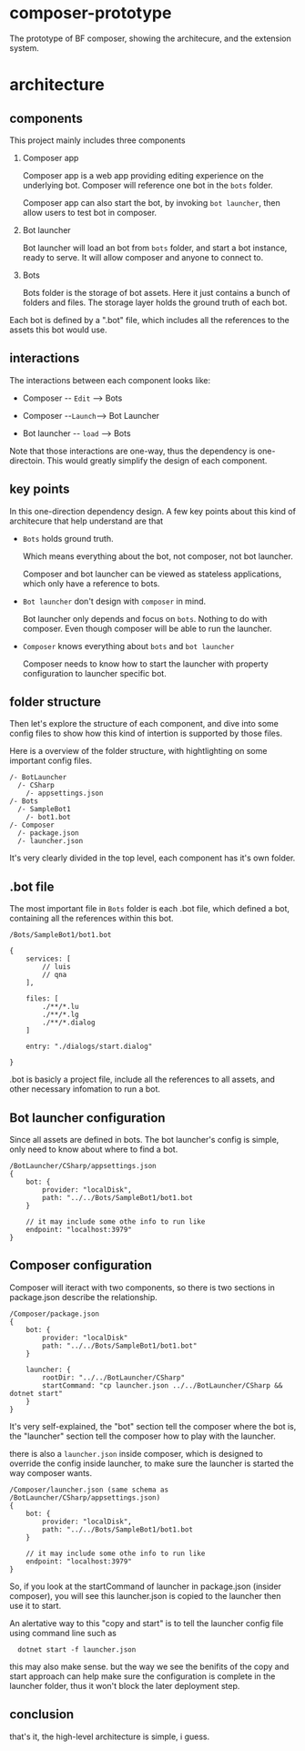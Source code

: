 # composer-prototype
The prototype of BF composer, showing the architecure, and the extension system.

# architecture

## components

This project mainly includes three components
1. Composer app
   
    Composer app is a web app providing editing experience on the underlying bot. Composer will reference one bot in the `bots` folder. 

    Composer app can also start the bot, by invoking `bot launcher`, then allow users to test bot in composer. 

2. Bot launcher

    Bot launcher will load an bot from `bots` folder, and start a bot instance, ready to serve. It will allow composer and anyone to connect to. 

3. Bots

    Bots folder is the storage of bot assets. Here it just contains a bunch of folders and files. The storage layer holds the ground truth of each bot. 

Each bot is defined by a ".bot" file, which includes all the references to the assets this bot would use. 


## interactions
The interactions between each component looks like:

* Composer -- `Edit` --> Bots

* Composer --`Launch`--> Bot Launcher

* Bot launcher -- `load` --> Bots

Note that those interactions are one-way, thus the dependency is one-directoin. This would greatly simplify the design of each component. 

## key points

In this one-direction dependency design. A few key points about this kind of architecure that help understand are that


* `Bots` holds ground truth.

  Which means everything about the bot, not composer, not bot launcher. 
  
  Composer and bot launcher can be viewed as stateless applications, which only have a reference to bots. 

* `Bot launcher` don't design with `composer` in mind. 

  Bot launcher only depends and focus on `bots`. Nothing to do with composer. Even though composer will be able to run the launcher. 

* `Composer` knows everything about `bots` and `bot launcher` 
  
  Composer needs to know how to start the launcher with property configuration to launcher specific bot. 

## folder structure

Then let's explore the structure of each component, and dive into some config files to show how this kind of intertion is supported by those files. 

Here is a overview of the folder structure, with hightlighting on some important config files. 

    /- BotLauncher
      /- CSharp
        /- appsettings.json
    /- Bots
      /- SampleBot1
        /- bot1.bot
    /- Composer
      /- package.json
      /- launcher.json


It's very clearly divided in the top level, each component has it's own folder. 

## .bot file
The most important file in `Bots` folder is each .bot file, which defined a bot, containing all the references within this bot. 
```
/Bots/SampleBot1/bot1.bot

{
    services: [
        // luis
        // qna
    ],

    files: [
        ./**/*.lu
        ./**/*.lg
        ./**/*.dialog
    ]
    
    entry: "./dialogs/start.dialog"

}

```

.bot is basicly a project file, include all the references to all assets, and other necessary infomation to run a bot. 

## Bot launcher configuration

Since all assets are defined in bots. The bot launcher's config is simple, only need to know about where to find a bot.

```
/BotLauncher/CSharp/appsettings.json
{
    bot: {
        provider: "localDisk",
        path: "../../Bots/SampleBot1/bot1.bot
    }

    // it may include some othe info to run like
    endpoint: "localhost:3979"
}
```

## Composer configuration

Composer will iteract with two components, so there is two sections in package.json describe the relationship.

```
/Composer/package.json
{
    bot: {
        provider: "localDisk"
        path: "../../Bots/SampleBot1/bot1.bot"
    }
    
    launcher: {
        rootDir: "../../BotLauncher/CSharp"
        startCommand: "cp launcher.json ../../BotLauncher/CSharp && dotnet start"
    }
}
```

It's very self-explained, the "bot" section tell the composer where the bot is, the "launcher" section tell the composer how to play with the launcher. 

there is also a `launcher.json` inside composer, which is designed to override the config inside launcher, to make sure the launcher is started the way composer wants.

``` 
/Composer/launcher.json (same schema as /BotLauncher/CSharp/appsettings.json)
{
    bot: {
        provider: "localDisk",
        path: "../../Bots/SampleBot1/bot1.bot
    }

    // it may include some othe info to run like
    endpoint: "localhost:3979"
}

```
So, if you look at the startCommand of launcher in package.json (insider composer), you will see this launcher.json is copied to the launcher then use it to start. 

An alertative way to this "copy and start" is to tell the launcher config file using command line such as
```
  dotnet start -f launcher.json
```

this may also make sense. but the way we see the benifits of the copy and start approach can help make sure the configuration is complete in the launcher folder, thus it won't block the later deployment step. 

## conclusion
that's it, the high-level architecture is simple, i guess. 





